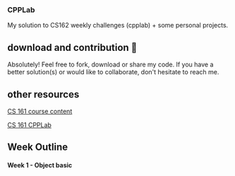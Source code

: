 ### CPPLab
My solution to CS162 weekly challenges (cpplab) + some personal projects.

## download and contribution 🎊

Absolutely! Feel free to fork, download or share my code.
If you have a better solution(s) or would like to collaborate,
don't hesitate to reach me.

## other resources
[CS 161 course content](https://github.com/francisknight/CS161)

[CS 161 CPPLab](https://github.com/francisknight/CPP-Tidbits-1)

## Week Outline
#### Week 1 - Object basic

